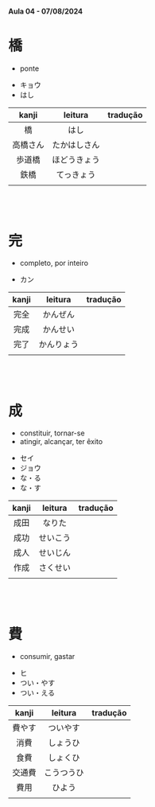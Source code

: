 #### Aula 04 - 07/08/2024


# 橋

- ponte

<ul><li>キョウ</li><li>はし</li></ul>

| kanji | leitura | tradução |
|:---:|:---:|:---:|
| 橋 | はし |  |
| 高橋さん | たかはしさん |  |
| 歩道橋 | ほどうきょう |  |
| 鉄橋 | てっきょう |  |
|  |  |  |

<br><br>


# 完

- completo, por inteiro

- カン

| kanji | leitura | tradução |
|:---:|:---:|:---:|
| 完全 | かんぜん |  |
| 完成 | かんせい |  |
| 完了 | かんりょう |  |
|  |  |  |

<br><br>


# 成

<ul><li>constituir, tornar-se</li><li>atingir, alcançar, ter êxito</li></ul>

<ul><li>セイ</li><li>ジョウ</li><li>な・る</li><li>な・す</li></ul>

| kanji | leitura | tradução |
|:---:|:---:|:---:|
| 成田 | なりた |  |
| 成功 | せいこう |  |
| 成人 | せいじん |  |
| 作成 | さくせい |  |
|  |  |  |

<br><br>


# 費

- consumir, gastar

<ul><li>ヒ</li><li>つい・やす</li><li>つい・える</li></ul>

| kanji | leitura | tradução |
|:---:|:---:|:---:|
| 費やす | ついやす |  |
| 消費 | しょうひ |  |
| 食費 | しょくひ |  |
| 交通費 | こうつうひ |  |
| 費用 | ひよう |  |
|  |  |  |